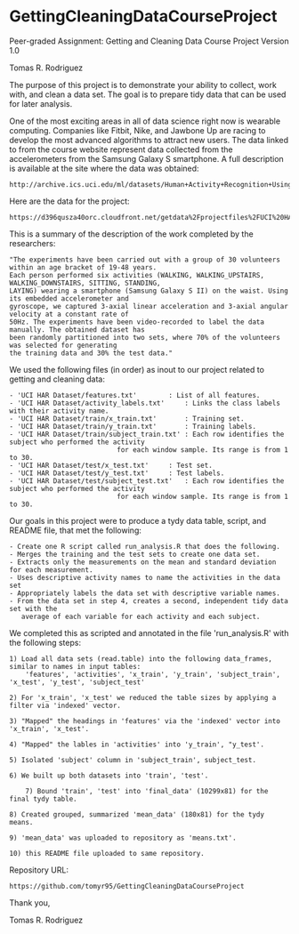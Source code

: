 # GettingCleaningDataCourseProject

Peer-graded Assignment: Getting and Cleaning Data Course Project
Version 1.0

Tomas R. Rodriguez

The purpose of this project is to demonstrate your ability to collect, work with, and clean a data
set. The goal is to prepare tidy data that can be used for later analysis. 


One of the most exciting areas in all of data science right now is wearable computing. Companies
like Fitbit, Nike, and Jawbone Up are racing to develop the most advanced algorithms to attract
new users. The data linked to from the course website represent data collected from the
accelerometers from the Samsung Galaxy S smartphone. A full description is available
at the site where the data was obtained:

	http://archive.ics.uci.edu/ml/datasets/Human+Activity+Recognition+Using+Smartphones

Here are the data for the project:

	https://d396qusza40orc.cloudfront.net/getdata%2Fprojectfiles%2FUCI%20HAR%20Dataset.zip

This is a summary of the description of the work completed by the researchers:

	"The experiments have been carried out with a group of 30 volunteers within an age bracket of 19-48 years.
	Each person performed six activities (WALKING, WALKING_UPSTAIRS, WALKING_DOWNSTAIRS, SITTING, STANDING,
	LAYING) wearing a smartphone (Samsung Galaxy S II) on the waist. Using its embedded accelerometer and
	gyroscope, we captured 3-axial linear acceleration and 3-axial angular velocity at a constant rate of
	50Hz. The experiments have been video-recorded to label the data manually. The obtained dataset has
	been randomly partitioned into two sets, where 70% of the volunteers was selected for generating
	the training data and 30% the test data."

We used the following files (in order) as inout to our project related to getting and cleaning data:

	- 'UCI HAR Dataset/features.txt'		: List of all features.
	- 'UCI HAR Dataset/activity_labels.txt'		: Links the class labels with their activity name.
	- 'UCI HAR Dataset/train/x_train.txt'		: Training set.
	- 'UCI HAR Dataset/train/y_train.txt'		: Training labels.
	- 'UCI HAR Dataset/train/subject_train.txt'	: Each row identifies the subject who performed the activity
							   for each window sample. Its range is from 1 to 30. 
	- 'UCI HAR Dataset/test/x_test.txt'		: Test set.
	- 'UCI HAR Dataset/test/y_test.txt'		: Test labels.
	- 'UCI HAR Dataset/test/subject_test.txt'	: Each row identifies the subject who performed the activity
							   for each window sample. Its range is from 1 to 30. 

Our goals in this project were to produce a tydy data table, script, and README file, that met the following:

	- Create one R script called run_analysis.R that does the following.
	- Merges the training and the test sets to create one data set.
	- Extracts only the measurements on the mean and standard deviation for each measurement.
	- Uses descriptive activity names to name the activities in the data set
	- Appropriately labels the data set with descriptive variable names.
	- From the data set in step 4, creates a second, independent tidy data set with the
	   average of each variable for each activity and each subject.

We completed this as scripted and annotated in the file 'run_analysis.R' with the following steps:

	1) Load all data sets (read.table) into the following data_frames, similar to names in input tables:
	    'features', 'activities', 'x_train', 'y_train', 'subject_train', 'x_test', 'y_test', 'subject_test'

	2) For 'x_train', 'x_test' we reduced the table sizes by applying a filter via 'indexed' vector. 

	3) "Mapped" the headings in 'features' via the 'indexed' vector into 'x_train', 'x_test'.

	4) "Mapped" the lables in 'activities' into 'y_train', "y_test'.

	5) Isolated 'subject' column in 'subject_train', subject_test.

	6) We built up both datasets into 'train', 'test'.

        7) Bound 'train', 'test' into 'final_data' (10299x81) for the final tydy table.

	8) Created grouped, summarized 'mean_data' (180x81) for the tydy means.

	9) 'mean_data' was uploaded to repository as 'means.txt'.

	10) this README file uploaded to same repository.

Repository URL:

	https://github.com/tomyr95/GettingCleaningDataCourseProject		



Thank you,

Tomas R. Rodriguez
